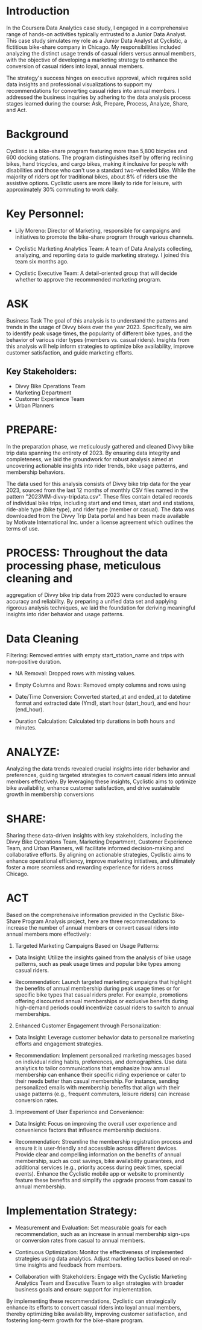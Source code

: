 
# Introduction

In the Coursera Data Analytics case study, I engaged in a comprehensive
range of hands-on activities typically entrusted to a Junior Data
Analyst. This case study simulates my role as a Junior Data Analyst at
Cyclistic, a fictitious bike-share company in Chicago. My
responsibilities included analyzing the distinct usage trends of casual
riders versus annual members, with the objective of developing a
marketing strategy to enhance the conversion of casual riders into
loyal, annual members.

The strategy's success hinges on executive approval, which requires
solid data insights and professional visualizations to support my
recommendations for converting casual riders into annual members. I
addressed the business inquiries by adhering to the data analysis
process stages learned during the course: Ask, Prepare, Process,
Analyze, Share, and Act.

# Background

Cyclistic is a bike-share program featuring more than 5,800 bicycles and
600 docking stations. The program distinguishes itself by offering
reclining bikes, hand tricycles, and cargo bikes, making it inclusive
for people with disabilities and those who can't use a standard
two-wheeled bike. While the majority of riders opt for traditional
bikes, about 8% of riders use the assistive options. Cyclistic users are
more likely to ride for leisure, with approximately 30% commuting to
work daily.

# Key Personnel:

-   Lily Moreno: Director of Marketing, responsible for campaigns and
    initiatives to promote the bike-share program through various
    channels.

-   Cyclistic Marketing Analytics Team: A team of Data Analysts
    collecting, analyzing, and reporting data to guide marketing
    strategy. I joined this team six months ago.

-   Cyclistic Executive Team: A detail-oriented group that will decide
    whether to approve the recommended marketing program.

# ASK

Business Task The goal of this analysis is to understand the patterns
and trends in the usage of Divvy bikes over the year 2023. Specifically,
we aim to identify peak usage times, the popularity of different bike
types, and the behavior of various rider types (members vs. casual
riders). Insights from this analysis will help inform strategies to
optimize bike availability, improve customer satisfaction, and guide
marketing efforts.

## Key Stakeholders: 
* Divvy Bike Operations Team 
* Marketing Department
* Customer Experience Team
* Urban Planners

# PREPARE:

In the preparation phase, we meticulously gathered and cleaned Divvy
bike trip data spanning the entirety of 2023. By ensuring data integrity
and completeness, we laid the groundwork for robust analysis aimed at
uncovering actionable insights into rider trends, bike usage patterns,
and membership behaviors.

The data used for this analysis consists of Divvy bike trip data for the
year 2023, sourced from the last 12 months of monthly CSV files named in
the pattern "2023MM-divvy-tripdata.csv". These files contain detailed
records of individual bike trips, including start and end times, start
and end stations, ride-able type (bike type), and rider type (member or
casual). The data was downloaded from the Divvy Trip Data portal and has
been made available by Motivate International Inc. under a license
agreement which outlines the terms of use.

# PROCESS: Throughout the data processing phase, meticulous cleaning and
aggregation of Divvy bike trip data from 2023 were conducted to ensure
accuracy and reliability. By preparing a unified data set and applying
rigorous analysis techniques, we laid the foundation for deriving
meaningful insights into rider behavior and usage patterns.

# Data Cleaning 
Filtering: Removed entries with empty
start_station_name and trips with non-positive duration.

-   NA Removal: Dropped rows with missing values.

-   Empty Columns and Rows: Removed empty columns and rows using

-   Date/Time Conversion: Converted started_at and ended_at to datetime
    format and extracted date (Ymd), start hour (start_hour), and end
    hour (end_hour).

-   Duration Calculation: Calculated trip durations in both hours and
    minutes.

# ANALYZE:

Analyzing the data trends revealed crucial insights into rider behavior
and preferences, guiding targeted strategies to convert casual riders
into annual members effectively. By leveraging these insights, Cyclistic
aims to optimize bike availability, enhance customer satisfaction, and
drive sustainable growth in membership conversions


# SHARE:

Sharing these data-driven insights with key stakeholders, including the
Divvy Bike Operations Team, Marketing Department, Customer Experience
Team, and Urban Planners, will facilitate informed decision-making and
collaborative efforts. By aligning on actionable strategies, Cyclistic
aims to enhance operational efficiency, improve marketing initiatives,
and ultimately foster a more seamless and rewarding experience for
riders across Chicago.

# ACT

Based on the comprehensive information provided in the Cyclistic
Bike-Share Program Analysis project, here are three recommendations to
increase the number of annual members or convert casual riders into
annual members more effectively:

1.  Targeted Marketing Campaigns Based on Usage Patterns:

-   Data Insight: Utilize the insights gained from the analysis of bike
    usage patterns, such as peak usage times and popular bike types
    among casual riders.

-   Recommendation: Launch targeted marketing campaigns that highlight
    the benefits of annual membership during peak usage times or for
    specific bike types that casual riders prefer. For example,
    promotions offering discounted annual memberships or exclusive
    benefits during high-demand periods could incentivize casual riders
    to switch to annual memberships.

2.  Enhanced Customer Engagement through Personalization:

-   Data Insight: Leverage customer behavior data to personalize
    marketing efforts and engagement strategies.

-   Recommendation: Implement personalized marketing messages based on
    individual riding habits, preferences, and demographics. Use data
    analytics to tailor communications that emphasize how annual
    membership can enhance their specific riding experience or cater to
    their needs better than casual membership. For instance, sending
    personalized emails with membership benefits that align with their
    usage patterns (e.g., frequent commuters, leisure riders) can
    increase conversion rates.

3.  Improvement of User Experience and Convenience:

-   Data Insight: Focus on improving the overall user experience and
    convenience factors that influence membership decisions.

-   Recommendation: Streamline the membership registration process and
    ensure it is user-friendly and accessible across different devices.
    Provide clear and compelling information on the benefits of annual
    membership, such as cost savings, bike availability guarantees, and
    additional services (e.g., priority access during peak times,
    special events). Enhance the Cyclistic mobile app or website to
    prominently feature these benefits and simplify the upgrade process
    from casual to annual membership.

# Implementation Strategy:

-   Measurement and Evaluation: Set measurable goals for each
    recommendation, such as an increase in annual membership sign-ups or
    conversion rates from casual to annual members.

-   Continuous Optimization: Monitor the effectiveness of implemented
    strategies using data analytics. Adjust marketing tactics based on
    real-time insights and feedback from members.

-   Collaboration with Stakeholders: Engage with the Cyclistic Marketing
    Analytics Team and Executive Team to align strategies with broader
    business goals and ensure support for implementation.

By implementing these recommendations, Cyclistic can strategically
enhance its efforts to convert casual riders into loyal annual members,
thereby optimizing bike availability, improving customer satisfaction,
and fostering long-term growth for the bike-share program.
